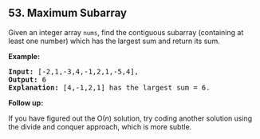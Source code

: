 ## 53. Maximum Subarray

Given an integer array `nums`, find the contiguous subarray (containing at least one number) which has the largest sum and return its sum.

**Example:**
<pre>
<b>Input:</b> [-2,1,-3,4,-1,2,1,-5,4],
<b>Output:</b> 6
<b>Explanation:</b> [4,-1,2,1] has the largest sum = 6.
</pre>

**Follow up:**

If you have figured out the O(*n*) solution, try coding another solution using the divide and conquer approach, which is more subtle.
